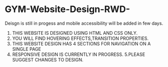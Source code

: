 # GYM-Website-Design-RWD-
Deisgn is still in progess and mobile accessibility will be added in few days.   
1. THIS WEBSITE IS DESIGNED USING HTML AND CSS ONLY.
2. YOU WILL FIND HOVERING EFFECTS,TRANSITION PROPERTIES.
3. THIS WEBSITE DESIGN HAS 4 SECTIONS FOR NAVIGATION ON A SINGLE PAGE
4. RESPONSIVE DESIGN IS CURRENTLY IN PROGRESS.
5.PLEASE SUGGEST CHANGES TO DESIGN.
